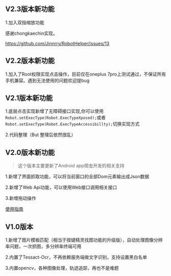 ## V2.3版本新功能

1.加入双指缩放功能

感谢chongkaechin实现。

https://github.com/Jinnrry/RobotHelper/issues/13


## V2.2版本新功能

1.加入了Root权限实现点击操作，目前仅在oneplus 7pro上测试通过，不保证所有手机兼容。遇到无法使用的问题欢迎提bug


## V2.1版本新功能

1.底层点击实现新增了无障碍接口实现,你可以使用`Robot.setExecType(Robot.ExecTypeXposed);`或者`Robot.setExecType(Robot.ExecTypeAccessibillty);`切换实现方式

2.代码整理（But 整理后依然很乱）


## V2.0版本新功能

> 这个版本主要更新了Android app爬虫开发的相关支持

1.新增了界面抓取功能，可以将当前窗口的全部Dom元素输出成Json数据

2.新增了Web Api功能，可以使用Web接口调用相关接口

3.新增拖动操作

[使用指南](https://github.com/Jinnrry/RobotHelper/wiki/%E5%9F%BA%E4%BA%8EWEB%E6%8E%A5%E5%8F%A3%E7%9A%84%E5%BC%80%E5%8F%91%E6%8C%87%E5%8D%97)


## V1.0版本

1.新增了图片模板匹配（相当于按键精灵找图功能的升级版），自动处理图像分辨率问题，一次抓图，多分辨率终端可用

2.内置了Tessact-Ocr，不再依赖服务端做文字识别，支持设置黑白名单

3.内置opencv，各种图像处理，轨迹追踪，再也不是难题
